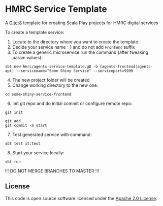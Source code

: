 
# HMRC Service Template

A [Giter8](http://www.foundweekends.org/giter8/) template for creating Scala Play projects for HMRC digital services

To create a template service:

1. Locate to the directory where you want to create the template
2. Decide your service name :-) and do not add `Frontend` suffix
3. To create a generic microservice run the command (after tweaking param values):

  ```
  sbt new hmrc/agents-service-template.g8 -b [agents-frontend|agents-api] --servicename="Some Shiny Service" --serviceport=9999
  ```
  
4. The new project folder will be created
5. Change working directory to the new one:

  `cd some-shiny-service-frontend`

6. Init git repo and do initial commit or configure remote repo:

  ```
  git init
  
  git add .
  git commit -m start
  ```

7. Test generated service with command:

  ```
  sbt test it:test
  ```
  
8. Start your service locally:

  ```
  sbt run
  ```


!!! DO NOT MERGE BRANCHES TO MASTER !!!

## License

This code is open source software licensed under the [Apache 2.0 License]("http://www.apache.org/licenses/LICENSE-2.0.html").
